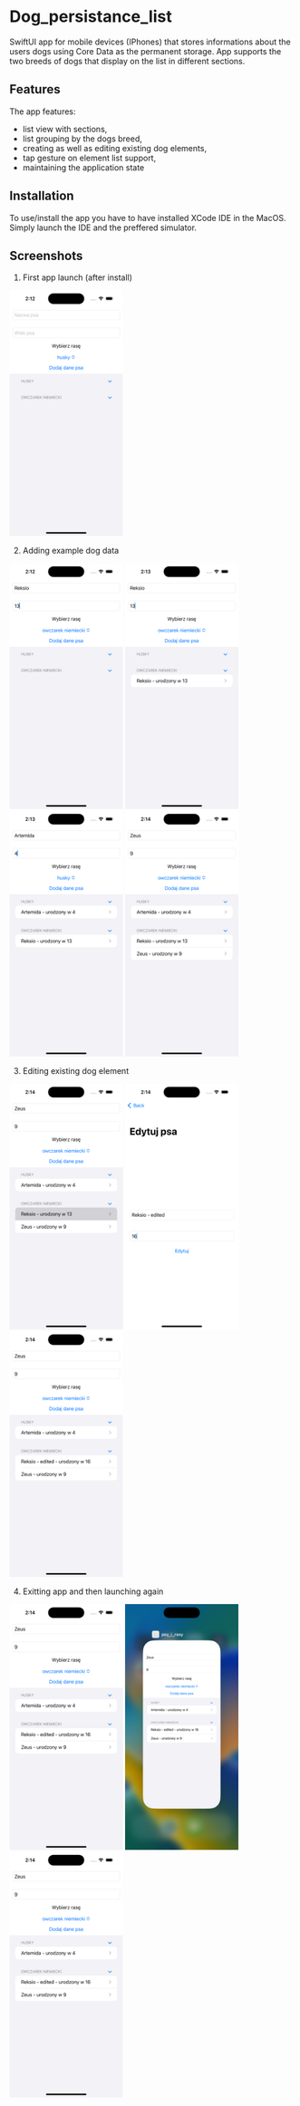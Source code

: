 # Dog_persistance_list

SwiftUI app for mobile devices (IPhones) that stores informations about the users dogs using Core Data as the permanent storage. App supports the two breeds of dogs that display on the list in different sections. 

## Features

The app features:

- list view with sections,
- list grouping by the dogs breed,
- creating as well as editing existing dog elements,
- tap gesture on element list support,
- maintaining the application state

## Installation

To use/install the app you have to have installed XCode IDE in the MacOS. Simply launch the IDE and the preffered simulator.

## Screenshots

1. First app launch (after install)

<img src="https://github.com/RobertNeat/Dog_persistance_list/blob/main/screenshots/1_first_launch.png" width="200"/>

2. Adding example dog data
<span>
<img src="https://github.com/RobertNeat/Dog_persistance_list/blob/main/screenshots/2_form_data_submit.png" width="200"/>
<img src="https://github.com/RobertNeat/Dog_persistance_list/blob/main/screenshots/3_list_updated.png" width="200"/>
<img src="https://github.com/RobertNeat/Dog_persistance_list/blob/main/screenshots/4_second_dog_add.png" width="200"/>
<img src="https://github.com/RobertNeat/Dog_persistance_list/blob/main/screenshots/5_third_dog_add.png" width="200"/>

</span>

3. Editing existing dog element
<span>

<img src="https://github.com/RobertNeat/Dog_persistance_list/blob/main/screenshots/6_first_dog_edit.png" width="200"/>
<img src="https://github.com/RobertNeat/Dog_persistance_list/blob/main/screenshots/7_first_dog_edit.png" width="200"/>
<img src="https://github.com/RobertNeat/Dog_persistance_list/blob/main/screenshots/8_first_dog_main_screen_update.png" width="200"/>
</span>

4. Exitting app and then launching again

<span>
<img src="https://github.com/RobertNeat/Dog_persistance_list/blob/main/screenshots/8_first_dog_main_screen_update.png" width="200"/>
<img src="https://github.com/RobertNeat/Dog_persistance_list/blob/main/screenshots/9_app_stop.png" width="200"/>
<img src="https://github.com/RobertNeat/Dog_persistance_list/blob/main/screenshots/8_first_dog_main_screen_update.png" width="200"/>
</span>
